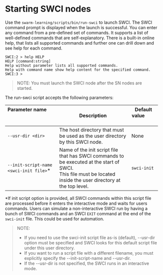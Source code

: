 # <a name="GUID-BAEEFDBA-FC5E-40BC-89B8-0B7BC738B8D3"/> Starting SWCI nodes

Use the `swarm-learning/scripts/bin/run-swci` to launch SWCI. The SWCI command prompt is displayed when the launch is successful. You can enter any command from a pre-defined set of commands. It supports a list of well-defined commands that are self-explanatory. There is a built-in online help, that lists all supported commands and further one can drill down and see help for each command.

```
SWCI:2 > help HELP
HELP [command:string]
Help without parameter lists all supported commands.
Help with command name show help content for the specified command.
SWCI:3 >
```

<blockquote>
  
NOTE: You must launch the SWCI node after the SN nodes are started.

</blockquote>

The run-swci script accepts the following parameters:

|Parameter name &nbsp; &nbsp; &nbsp; &nbsp; &nbsp; &nbsp; &nbsp; &nbsp; &nbsp; &nbsp; &nbsp; &nbsp; &nbsp; &nbsp; &nbsp; &nbsp; &nbsp; &nbsp; &nbsp; &nbsp; &nbsp; &nbsp;  &nbsp; &nbsp; &nbsp; &nbsp; &nbsp; &nbsp; &nbsp; &nbsp; &nbsp; &nbsp; |Description|Default value &nbsp; &nbsp; &nbsp; &nbsp; &nbsp; &nbsp;  |
|--------------|-----------|-------------------------------------------------------|
|`--usr-dir <dir>`|The host directory that must be used as the user directory by this SWCI node.|None|
|`--init-script-name <swci-init file>`*|Name of the init script file that has SWCI commands to be executed at the start of SWCI. <br> This file must be located inside the user directory at the top level.<br>|`swci-init`|

*If init script option is provided, all SWCI commands within this script file are processed before it enters the interactive mode and waits for users commands. Users can simulate a non-interactive SWCI run by having a bunch of SWCI commands and an SWCI `EXIT` command at the end of the `swci-init` file. This could be used for automation.

<blockquote>
  
NOTE: 
- If you need to use the swci-init script file as-is (default), --usr-dir option must be specified and SWCI looks for this default script file under this user  directory.
- If you want to run a script file with a different filename, you must explicitly specify the --init-script-name
and --usr-dir.
- If the --usr-dir is not specified, the SWCI runs in an interactive mode.

</blockquote>
